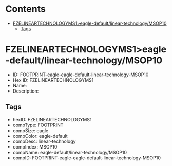 



Contents
========

* [FZELINEARTECHNOLOGYMS1>eagle-default/linear-technology/MSOP10](#fzelineartechnologyms1eagle-defaultlinear-technologymsop10)
	* [Tags](#tags)

# FZELINEARTECHNOLOGYMS1>eagle-default/linear-technology/MSOP10

- ID: FOOTPRINT-eagle-eagle-default-linear-technology-MSOP10
- Hex ID: FZELINEARTECHNOLOGYMS1
- Name: 
- Description: 

## Tags

- hexID: FZELINEARTECHNOLOGYMS1
- oompType: FOOTPRINT
- oompSize: eagle
- oompColor: eagle-default
- oompDesc: linear-technology
- oompIndex: MSOP10
- oompName: eagle-default/linear-technology/MSOP10
- oompID: FOOTPRINT-eagle-eagle-default-linear-technology-MSOP10
